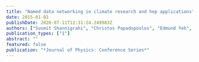 ```yaml
---
title: "Named data networking in climate research and hep applications"
date: 2015-01-01
publishDate: 2020-07-11T12:31:24.249983Z
authors: ["Susmit Shannigrahi", "Christos Papadopoulos", "Edmund Yeh", "Harvey Newman", "Artur Jerzy Barczyk", "Ran Liu", "Alex Sim", "Azher Mughal", "Inder Monga", "Jean-Roch Vlimant", " others"]
publication_types: ["1"]
abstract: ""
featured: false
publication: "*Journal of Physics: Conference Series*"
---
```


